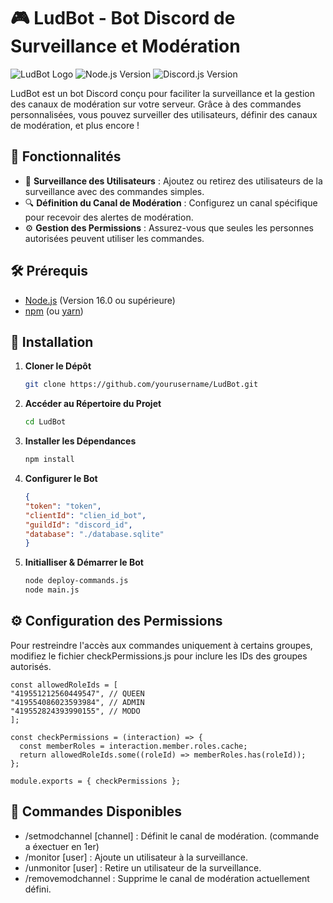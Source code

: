 # 🎮 LudBot - Bot Discord de Surveillance et Modération

![LudBot Logo](https://img.shields.io/badge/LudBot-%E2%9C%94-brightgreen) ![Node.js Version](https://img.shields.io/badge/Node.js-%3E%3D%2016.0-blue) ![Discord.js Version](https://img.shields.io/badge/discord.js-%3E%3D%2013.0-blue)

LudBot est un bot Discord conçu pour faciliter la surveillance et la gestion des canaux de modération sur votre serveur. Grâce à des commandes personnalisées, vous pouvez surveiller des utilisateurs, définir des canaux de modération, et plus encore !

## 🚀 Fonctionnalités

- 📜 **Surveillance des Utilisateurs** : Ajoutez ou retirez des utilisateurs de la surveillance avec des commandes simples.
- 🔍 **Définition du Canal de Modération** : Configurez un canal spécifique pour recevoir des alertes de modération.
- ⚙️ **Gestion des Permissions** : Assurez-vous que seules les personnes autorisées peuvent utiliser les commandes.

## 🛠️ Prérequis

- [Node.js](https://nodejs.org/) (Version 16.0 ou supérieure)
- [npm](https://www.npmjs.com/) (ou [yarn](https://yarnpkg.com/))

## 🔧 Installation

1. **Cloner le Dépôt**

   ```bash
   git clone https://github.com/yourusername/LudBot.git

2. **Accéder au Répertoire du Projet**
    ```bash
    cd LudBot

3. **Installer les Dépendances**
     ```bash
    npm install

4. **Configurer le Bot**
     ```json
    {
    "token": "token",
    "clientId": "clien_id_bot",
    "guildId": "discord_id",
    "database": "./database.sqlite"
    }

5. **Initialliser & Démarrer le Bot**
     ```bash
     node deploy-commands.js
     node main.js

## ⚙️ Configuration des Permissions
Pour restreindre l'accès aux commandes uniquement à certains groupes, modifiez le fichier checkPermissions.js pour inclure les IDs des groupes autorisés.

    const allowedRoleIds = [
    "419551212560449547", // QUEEN
    "419554086023593984", // ADMIN
    "419552824393990155", // MODO
    ];
  
    const checkPermissions = (interaction) => {
      const memberRoles = interaction.member.roles.cache;
      return allowedRoleIds.some((roleId) => memberRoles.has(roleId));
    };
    
    module.exports = { checkPermissions };

## 📜 Commandes Disponibles

- /setmodchannel [channel] : Définit le canal de modération. (commande a éxectuer en 1er)
- /monitor [user] : Ajoute un utilisateur à la surveillance.
- /unmonitor [user] : Retire un utilisateur de la surveillance.
- /removemodchannel : Supprime le canal de modération actuellement défini.
